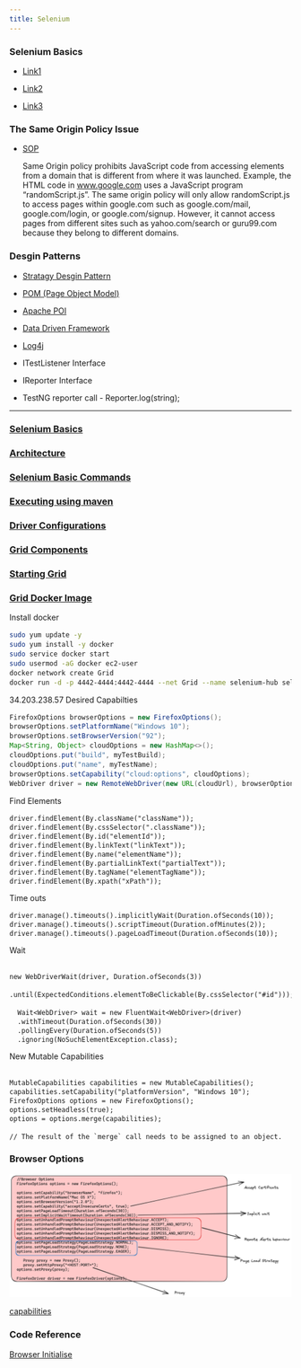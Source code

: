 ```yaml
---
title: Selenium 
---
```


### Selenium Basics

- [Link1](https://www.toolsqa.com/selenium-webdriver/selenium-testing/)

- [Link2](https://www.guru99.com/introduction-to-selenium.html)

- [Link3](https://www.selenium.dev/documentation/overview/components/)

### The Same Origin Policy Issue

- [SOP](https://developer.mozilla.org/en-US/docs/Web/Security/Same-origin_policy)

  Same Origin policy prohibits JavaScript code from accessing elements from a domain that is different from where it was launched. 
Example, the HTML code in www.google.com uses a JavaScript program “randomScript.js”. 
The same origin policy will only allow randomScript.js to access pages within google.com such as google.com/mail, google.com/login, or google.com/signup. However, 
it cannot access pages from different sites such as yahoo.com/search or guru99.com because they belong to different domains.

### Desgin Patterns

- [Stratagy Desgin Pattern](https://toolsqa.com/selenium-webdriver/strategy-design-pattern-automation-testing/)

- [POM (Page Object Model)](https://toolsqa.com/selenium-webdriver/page-object-model/)

- [Apache POI](https://toolsqa.com/selenium-webdriver/excel-in-selenium/)

- [Data Driven Framework](https://toolsqa.com/selenium-webdriver/data-driven-framework/)

- [Log4j](https://www.toolsqa.com/selenium-webdriver/log4j-logging/)

- ITestListener Interface

- IReporter Interface

- TestNG reporter call - Reporter.log(string); 

-----
### [Selenium Basics](https://www.selenium.dev/documentation/)

### [Architecture](https://www.selenium.dev/documentation/overview/components/#the-parts-and-pieces)

### [Selenium Basic Commands](https://www.selenium.dev/documentation/webdriver/getting_started/first_script/#eight-basic-components) 

### [Executing using maven](https://www.selenium.dev/documentation/webdriver/getting_started/using_selenium/#executing) 

### [Driver Configurations](https://www.selenium.dev/documentation/webdriver/drivers/)

### [Grid Components](https://www.selenium.dev/documentation/grid/components/)

### [Starting Grid](https://www.selenium.dev/documentation/grid/getting_started/#standalone)

### [Grid Docker Image](https://hub.docker.com/r/selenium/hub)

Install docker
```bash
sudo yum update -y
sudo yum install -y docker
sudo service docker start
sudo usermod -aG docker ec2-user
docker network create Grid
docker run -d -p 4442-4444:4442-4444 --net Grid --name selenium-hub selenium/hub:latest
```


34.203.238.57 
Desired Capabilties
```java
FirefoxOptions browserOptions = new FirefoxOptions();
browserOptions.setPlatformName("Windows 10");
browserOptions.setBrowserVersion("92");
Map<String, Object> cloudOptions = new HashMap<>();
cloudOptions.put("build", myTestBuild);
cloudOptions.put("name", myTestName);
browserOptions.setCapability("cloud:options", cloudOptions);
WebDriver driver = new RemoteWebDriver(new URL(cloudUrl), browserOptions);
```

Find Elements 
```
driver.findElement(By.className("className"));
driver.findElement(By.cssSelector(".className"));
driver.findElement(By.id("elementId"));
driver.findElement(By.linkText("linkText"));
driver.findElement(By.name("elementName"));
driver.findElement(By.partialLinkText("partialText"));
driver.findElement(By.tagName("elementTagName"));
driver.findElement(By.xpath("xPath"));
```

Time outs
```
driver.manage().timeouts().implicitlyWait(Duration.ofSeconds(10));
driver.manage().timeouts().scriptTimeout(Duration.ofMinutes(2));
driver.manage().timeouts().pageLoadTimeout(Duration.ofSeconds(10));

```

Wait 

```

new WebDriverWait(driver, Duration.ofSeconds(3))
  .until(ExpectedConditions.elementToBeClickable(By.cssSelector("#id")));

  Wait<WebDriver> wait = new FluentWait<WebDriver>(driver)
  .withTimeout(Duration.ofSeconds(30))
  .pollingEvery(Duration.ofSeconds(5))
  .ignoring(NoSuchElementException.class);

```

New Mutable Capabilities 
```

MutableCapabilities capabilities = new MutableCapabilities();
capabilities.setCapability("platformVersion", "Windows 10");
FirefoxOptions options = new FirefoxOptions();
options.setHeadless(true);
options = options.merge(capabilities);

// The result of the `merge` call needs to be assigned to an object.

```

### Browser Options
![BrowserOptions](./static/BrowserOptions.png)


[capabilities](https://w3c.github.io/webdriver/#capabilities)

### Code Reference
[Browser Initialise](https://github.com/sunnyRavindra/DataDrivenFramework/blob/main/src/test/java/com/amazon/testcase/InitializeBrowser.java)
